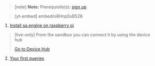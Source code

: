 > [note]  **Note:** Prerequisite(s): [sign up](/docs/usermd/getting-started/sign-up.md) 

 
> [yt-embed] embed/o8HnpSsB528



1. [Install sa.engine on raspberry pi](/docs/usermd/getting-started/rpi/install.md)

> [live-only]
> From the sandbox you can connect it by using the device hub
> <div class="CTACont">
> <a class="CTABtn" role="button" href="#/device_hub/getStarted/">
> <span>Go to Device Hub</span>
> </a>
> </div>

2.  [Your first queries](/docs/usermd/getting-started/rpi/firstq.md)